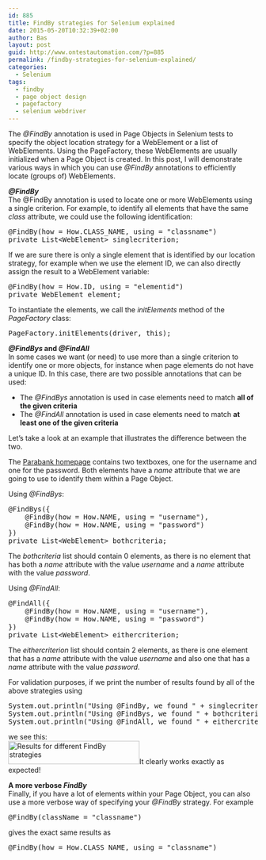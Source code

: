 ```yaml
---
id: 885
title: FindBy strategies for Selenium explained
date: 2015-05-20T10:32:39+02:00
author: Bas
layout: post
guid: http://www.ontestautomation.com/?p=885
permalink: /findby-strategies-for-selenium-explained/
categories:
  - Selenium
tags:
  - findby
  - page object design
  - pagefactory
  - selenium webdriver
---
```

The _@FindBy_ annotation is used in Page Objects in Selenium tests to specify the object location strategy for a WebElement or a list of WebElements. Using the PageFactory, these WebElements are usually initialized when a Page Object is created. In this post, I will demonstrate various ways in which you can use _@FindBy_ annotations to efficiently locate (groups of) WebElements.

**_@FindBy_**  
The @FindBy annotation is used to locate one or more WebElements using a single criterion. For example, to identify all elements that have the same _class_ attribute, we could use the following identification:

<pre class="brush: java; gutter: false">@FindBy(how = How.CLASS_NAME, using = "classname")
private List&lt;WebElement&gt; singlecriterion;</pre>

If we are sure there is only a single element that is identified by our location strategy, for example when we use the element ID, we can also directly assign the result to a WebElement variable:

<pre class="brush: java; gutter: false">@FindBy(how = How.ID, using = "elementid")
private WebElement element;</pre>

To instantiate the elements, we call the _initElements_ method of the _PageFactory_ class:

<pre class="brush: java; gutter: false">PageFactory.initElements(driver, this);</pre>

**_@FindBys_ and _@FindAll_**  
In some cases we want (or need) to use more than a single criterion to identify one or more objects, for instance when page elements do not have a unique ID. In this case, there are two possible annotations that can be used:

  * The _@FindBys_ annotation is used in case elements need to match **all of the given criteria**
  * The _@FindAll_ annotation is used in case elements need to match **at least one of the given criteria**

Let&#8217;s take a look at an example that illustrates the difference between the two.

The <a href="http://parabank.parasoft.com/parabank/index.htm" target="_blank">Parabank homepage</a> contains two textboxes, one for the username and one for the password. Both elements have a _name_ attribute that we are going to use to identify them within a Page Object.

Using _@FindBys_:

<pre class="brush: java; gutter: false">@FindBys({
	@FindBy(how = How.NAME, using = "username"),
	@FindBy(how = How.NAME, using = "password")
})
private List&lt;WebElement&gt; bothcriteria;</pre>

The _bothcriteria_ list should contain 0 elements, as there is no element that has both a _name_ attribute with the value _username_ and a _name_ attribute with the value _password_.

Using _@FindAll_:

<pre class="brush: java; gutter: false">@FindAll({
	@FindBy(how = How.NAME, using = "username"),
	@FindBy(how = How.NAME, using = "password")
})
private List&lt;WebElement&gt; eithercriterion;</pre>

The _eithercriterion_ list should contain 2 elements, as there is one element that has a _name_ attribute with the value _username_ and also one that has a _name_ attribute with the value _password_.

For validation purposes, if we print the number of results found by all of the above strategies using

<pre class="brush: java; gutter: false">System.out.println("Using @FindBy, we found " + singlecriterion.size() + " element(s)");
System.out.println("Using @FindBys, we found " + bothcriteria.size() + " element(s)");
System.out.println("Using @FindAll, we found " + eithercriterion.size() + " element(s)");</pre>

we see this:  
[<img src="http://www.ontestautomation.com/wp-content/uploads/2015/05/findby_results.png" alt="Results for different FindBy strategies" width="265" height="47" class="aligncenter size-full wp-image-893" />](http://www.ontestautomation.com/wp-content/uploads/2015/05/findby_results.png)It clearly works exactly as expected!

**A more verbose _FindBy_**  
Finally, if you have a lot of elements within your Page Object, you can also use a more verbose way of specifying your _@FindBy_ strategy. For example

<pre class="brush: java; gutter: false">@FindBy(className = "classname")</pre>

gives the exact same results as

<pre class="brush: java; gutter: false">@FindBy(how = How.CLASS_NAME, using = "classname")</pre>